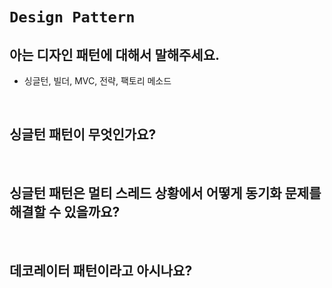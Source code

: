 # `Design Pattern`

## 아는 디자인 패턴에 대해서 말해주세요.

- 싱글턴, 빌더, MVC, 전략, 팩토리 메소드

<br>

## 싱글턴 패턴이 무엇인가요? 

<br>

##  싱글턴 패턴은 멀티 스레드 상황에서 어떻게 동기화 문제를 해결할 수 있을까요?

<br>


## 데코레이터 패턴이라고 아시나요?

<br>
